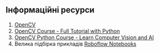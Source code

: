 #  

## Інформаційні ресурси

1. [OpenCV](https://www.youtube.com/@opencvdev)
2. [OpenCV Course - Full Tutorial with Python](https://www.youtube.com/watch?v=oXlwWbU8l2o)
3. [OpenCV Python Course - Learn Computer Vision and AI](https://www.youtube.com/watch?v=P4Z8_qe2Cu0)
4. Велика підбірка прикладів [Roboflow Notebooks](https://github.com/roboflow/notebooks)





